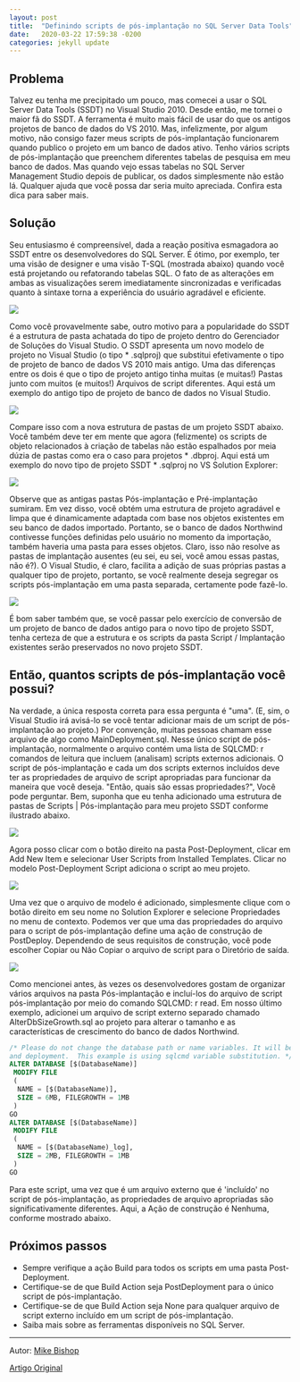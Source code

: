 ```yaml
---
layout: post
title:  "Definindo scripts de pós-implantação no SQL Server Data Tools"
date:   2020-03-22 17:59:38 -0200
categories: jekyll update
---
```


## Problema

Talvez eu tenha me precipitado um pouco, mas comecei a usar o SQL Server Data Tools (SSDT) no Visual Studio 2010. Desde então, me tornei o maior fã do SSDT. A ferramenta é muito mais fácil de usar do que os antigos projetos de banco de dados do VS 2010. Mas, infelizmente, por algum motivo, não consigo fazer meus scripts de pós-implantação funcionarem quando publico o projeto em um banco de dados ativo. Tenho vários scripts de pós-implantação que preenchem diferentes tabelas de pesquisa em meu banco de dados. Mas quando vejo essas tabelas no SQL Server Management Studio depois de publicar, os dados simplesmente não estão lá. Qualquer ajuda que você possa dar seria muito apreciada. Confira esta dica para saber mais. 

## Solução

Seu entusiasmo é compreensível, dada a reação positiva esmagadora ao SSDT entre os desenvolvedores do SQL Server. É ótimo, por exemplo, ter uma visão de designer e uma visão T-SQL (mostrada abaixo) quando você está projetando ou refatorando tabelas SQL. O fato de as alterações em ambas as visualizações serem imediatamente sincronizadas e verificadas quanto à sintaxe torna a experiência do usuário agradável e eficiente. 

![](https://www.mssqltips.com/tipImages2/2852_TableDesigner.gif)

Como você provavelmente sabe, outro motivo para a popularidade do SSDT é a estrutura de pasta achatada do tipo de projeto dentro do Gerenciador de Soluções do Visual Studio. O SSDT apresenta um novo modelo de projeto no Visual Studio (o tipo * .sqlproj) que substitui efetivamente o tipo de projeto de banco de dados VS 2010 mais antigo. Uma das diferenças entre os dois é que o tipo de projeto antigo tinha muitas (e muitas!) Pastas junto com muitos (e muitos!) Arquivos de script diferentes. Aqui está um exemplo do antigo tipo de projeto de banco de dados no Visual Studio. 

![](https://www.mssqltips.com/tipImages2/2852_DbProjectFolders.png)

Compare isso com a nova estrutura de pastas de um projeto SSDT abaixo. Você também deve ter em mente que agora (felizmente) os scripts de objeto relacionados à criação de tabelas não estão espalhados por meia dúzia de pastas como era o caso para projetos * .dbproj. Aqui está um exemplo do novo tipo de projeto SSDT * .sqlproj no VS Solution Explorer: 

![](https://www.mssqltips.com/tipImages2/2852_SqlProjectFolders.png)

Observe que as antigas pastas Pós-implantação e Pré-implantação sumiram. Em vez disso, você obtém uma estrutura de projeto agradável e limpa que é dinamicamente adaptada com base nos objetos existentes em seu banco de dados importado. Portanto, se o banco de dados Northwind contivesse funções definidas pelo usuário no momento da importação, também haveria uma pasta para esses objetos. Claro, isso não resolve as pastas de implantação ausentes (eu sei, eu sei, você amou essas pastas, não é?). O Visual Studio, é claro, facilita a adição de suas próprias pastas a qualquer tipo de projeto, portanto, se você realmente deseja segregar os scripts pós-implantação em uma pasta separada, certamente pode fazê-lo. 

![](https://www.mssqltips.com/tipImages2/2852_AddaFolder.png)

É bom saber também que, se você passar pelo exercício de conversão de um projeto de banco de dados antigo para o novo tipo de projeto SSDT, tenha certeza de que a estrutura e os scripts da pasta Script / Implantação existentes serão preservados no novo projeto SSDT.

## Então, quantos scripts de pós-implantação você possui?

Na verdade, a única resposta correta para essa pergunta é "uma". (E, sim, o Visual Studio irá avisá-lo se você tentar adicionar mais de um script de pós-implantação ao projeto.) Por convenção, muitas pessoas chamam esse arquivo de algo como MainDeployment.sql. Nesse único script de pós-implantação, normalmente o arquivo contém uma lista de SQLCMD: r comandos de leitura que incluem (analisam) scripts externos adicionais. O script de pós-implantação e cada um dos scripts externos incluídos deve ter as propriedades de arquivo de script apropriadas para funcionar da maneira que você deseja. "Então, quais são essas propriedades?", Você pode perguntar. Bem, suponha que eu tenha adicionado uma estrutura de pastas de Scripts | Pós-implantação para meu projeto SSDT conforme ilustrado abaixo.

![](https://www.mssqltips.com/tipImages2/2852_SqlProjWithFoldersByMike.png)

Agora posso clicar com o botão direito na pasta Post-Deployment, clicar em Add New Item e selecionar User Scripts from Installed Templates. Clicar no modelo Post-Deployment Script adiciona o script ao meu projeto. 

![](https://www.mssqltips.com/tipImages2/2852_AddPostDeploymentScript.png)

Uma vez que o arquivo de modelo é adicionado, simplesmente clique com o botão direito em seu nome no Solution Explorer e selecione Propriedades no menu de contexto. Podemos ver que uma das propriedades do arquivo para o script de pós-implantação define uma ação de construção de PostDeploy. Dependendo de seus requisitos de construção, você pode escolher Copiar ou Não Copiar o arquivo de script para o Diretório de saída. 

![](https://www.mssqltips.com/tipImages2/2852_PostDeployBuildAction.png)

Como mencionei antes, às vezes os desenvolvedores gostam de organizar vários arquivos na pasta Pós-implantação e incluí-los do arquivo de script pós-implantação por meio do comando SQLCMD: r read. Em nosso último exemplo, adicionei um arquivo de script externo separado chamado AlterDbSizeGrowth.sql ao projeto para alterar o tamanho e as características de crescimento do banco de dados Northwind. 

```sql
/* Please do not change the database path or name variables. It will be properly coded for build 
and deployment.  This example is using sqlcmd variable substitution. */
ALTER DATABASE [$(DatabaseName)]
 MODIFY FILE
 (
  NAME = [$(DatabaseName)],
  SIZE = 6MB, FILEGROWTH = 1MB
 )
GO     
ALTER DATABASE [$(DatabaseName)]
 MODIFY FILE
 (
  NAME = [$(DatabaseName)_log],
  SIZE = 2MB, FILEGROWTH = 1MB
 )
GO  
```

Para este script, uma vez que é um arquivo externo que é 'incluído' no script de pós-implantação, as propriedades de arquivo apropriadas são significativamente diferentes. Aqui, a Ação de construção é Nenhuma, conforme mostrado abaixo. 

## Próximos passos

- Sempre verifique a ação Build para todos os scripts em uma pasta Post-Deployment.
- Certifique-se de que Build Action seja PostDeployment para o único script de pós-implantação.
- Certifique-se de que Build Action seja None para qualquer arquivo de script externo incluído em um script de pós-implantação.
- Saiba mais sobre as ferramentas disponíveis no SQL Server. 


---


Autor: [Mike Bishop](https://www.mssqltips.com/sqlserverauthor/101/mike-bishop/)

[Artigo Original](https://www.mssqltips.com/sqlservertip/2852/defining-post-deployment-scripts-in-the-sql-server-data-tools/)
     

